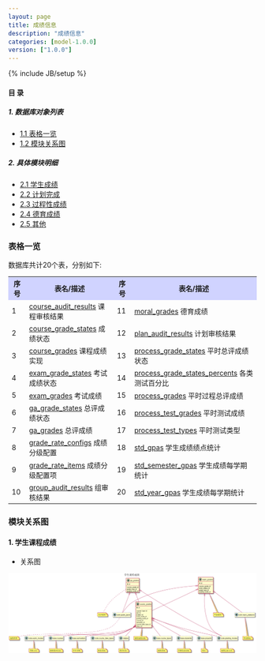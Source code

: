 ```yaml
---
layout: page
title: 成绩信息 
description: "成绩信息"
categories: [model-1.0.0]
version: ["1.0.0"]
---
```

{% include JB/setup %}

#### 目 录

##### 1. 数据库对象列表
  * [1.1 表格一览](index.html#表格一览)
  * [1.2 模块关系图](index.html#模块关系图)

##### 2. 具体模块明细
* [2.1 学生成绩](course.html)
* [2.2 计划完成](plan.html)
* [2.3 过程性成绩](process.html)
* [2.4 德育成绩](moral.html)
* [2.5 其他](misc.html)

### 表格一览
数据库共计20个表，分别如下:

<table class="table table-bordered table-striped table-condensed">
  <tr>
    <th style="background-color:#D0D3FF">序号</th>
    <th style="background-color:#D0D3FF">表名/描述</th>
    <th style="background-color:#D0D3FF">序号</th>
    <th style="background-color:#D0D3FF">表名/描述</th>
  </tr>
  <tr>
    <td>1</td>
    <td><a href="plan.html#表格-course_audit_results-课程审核结果">course_audit_results</a> 课程审核结果</td>
    <td>11</td>
    <td><a href="moral.html#表格-moral_grades-德育成绩">moral_grades</a> 德育成绩</td>
  </tr>
  <tr>
    <td>2</td>
    <td><a href="course.html#表格-course_grade_states-成绩状态">course_grade_states</a> 成绩状态</td>
    <td>12</td>
    <td><a href="plan.html#表格-plan_audit_results-计划审核结果">plan_audit_results</a> 计划审核结果</td>
  </tr>
  <tr>
    <td>3</td>
    <td><a href="course.html#表格-course_grades-课程成绩实现">course_grades</a> 课程成绩实现</td>
    <td>13</td>
    <td><a href="process.html#表格-process_grade_states-平时总评成绩状态">process_grade_states</a> 平时总评成绩状态</td>
  </tr>
  <tr>
    <td>4</td>
    <td><a href="course.html#表格-exam_grade_states-考试成绩状态">exam_grade_states</a> 考试成绩状态</td>
    <td>14</td>
    <td><a href="process.html#表格-process_grade_states_percents-各类测试百分比">process_grade_states_percents</a> 各类测试百分比</td>
  </tr>
  <tr>
    <td>5</td>
    <td><a href="course.html#表格-exam_grades-考试成绩">exam_grades</a> 考试成绩</td>
    <td>15</td>
    <td><a href="process.html#表格-process_grades-平时过程总评成绩">process_grades</a> 平时过程总评成绩</td>
  </tr>
  <tr>
    <td>6</td>
    <td><a href="course.html#表格-ga_grade_states-总评成绩状态">ga_grade_states</a> 总评成绩状态</td>
    <td>16</td>
    <td><a href="process.html#表格-process_test_grades-平时测试成绩">process_test_grades</a> 平时测试成绩</td>
  </tr>
  <tr>
    <td>7</td>
    <td><a href="course.html#表格-ga_grades-总评成绩">ga_grades</a> 总评成绩</td>
    <td>17</td>
    <td><a href="process.html#表格-process_test_types-平时测试类型">process_test_types</a> 平时测试类型</td>
  </tr>
  <tr>
    <td>8</td>
    <td><a href="misc.html#表格-grade_rate_configs-成绩分级配置">grade_rate_configs</a> 成绩分级配置</td>
    <td>18</td>
    <td><a href="course.html#表格-std_gpas-学生成绩绩点统计">std_gpas</a> 学生成绩绩点统计</td>
  </tr>
  <tr>
    <td>9</td>
    <td><a href="misc.html#表格-grade_rate_items-成绩分级配置项">grade_rate_items</a> 成绩分级配置项</td>
    <td>19</td>
    <td><a href="course.html#表格-std_semester_gpas-学生成绩每学期统计">std_semester_gpas</a> 学生成绩每学期统计</td>
  </tr>
  <tr>
    <td>10</td>
    <td><a href="plan.html#表格-group_audit_results-组审核结果">group_audit_results</a> 组审核结果</td>
    <td>20</td>
    <td><a href="course.html#表格-std_year_gpas-学生成绩每学期统计">std_year_gpas</a> 学生成绩每学期统计</td>
  </tr>
</table>

### 模块关系图


#### 1. 学生课程成绩
  * 关系图

![学生课程成绩](images/grades.png)


